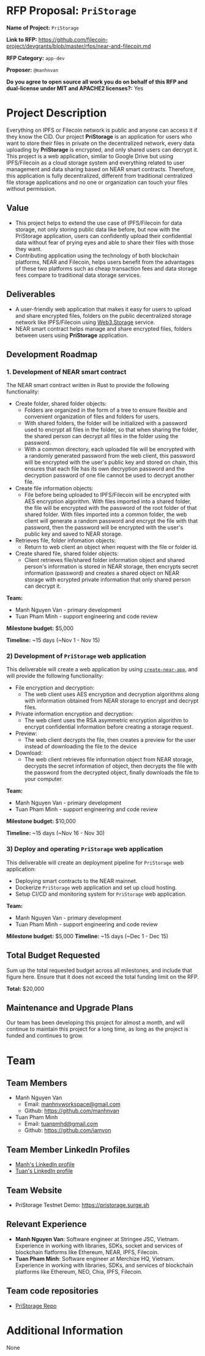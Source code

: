 # RFP Proposal: `PriStorage`

**Name of Project:** `PriStorage`

**Link to RFP:** https://github.com/filecoin-project/devgrants/blob/master/rfps/near-and-filecoin.md

**RFP Category:** `app-dev`

**Proposer:** `@manhnvan`

**Do you agree to open source all work you do on behalf of this RFP and dual-license under MIT and APACHE2 licenses?:** Yes

# Project Description

Everything on IPFS or Filecoin network is public and anyone can access it if they know the CID. Our project **PriStorage** is an application for users who want to store their files in private on the decentralized network, every data uploading by **PriStorage** is encrypted, and only shared users can decrypt it. This project is a web application, similar to Google Drive but using IPFS/Filecoin as a cloud storage system and everything related to user management and data sharing based on NEAR smart contracts. Therefore, this application is fully decentralized, different from traditional centralized file storage applications and no one or organization can touch your files without permission.

## Value
* This project helps to extend the use case of IPFS/Filecoin for data storage, not only storing public data like before, but now with the PriStorage application, users can confidently upload their confidential data without fear of prying eyes and able to share their files with those they want.
* Contributing application using the technology of both blockchain platforms, NEAR and Filecoin, helps users benefit from the advantages of these two platforms such as cheap transaction fees and data storage fees compare to traditional data storage services.

## Deliverables

* A user-friendly web application that makes it easy for users to upload and share encrypted files, folders on the public decentralized storage network like IPFS/Filecoin using [Web3.Storage](https://web3.storage/) service.
* NEAR smart contract helps manage and share encrypted files, folders between users using **PriStorage** application.

## Development Roadmap

### 1. Development of NEAR smart contract

The NEAR smart contract written in Rust to provide the following functionality:

* Create folder, shared folder objects:
    * Folders are organized in the form of a tree to ensure flexible and convenient organization of files and folders for users.
    * With shared folders, the folder will be initialized with a password used to encrypt all files in the folder, so that when sharing the folder, the shared person can decrypt all files in the folder using the password.
    * With a common directory, each uploaded file will be encrypted with a randomly generated password from the web client, this password will be encrypted with the user's public key and stored on chain, this ensures that each file has its own decryption password and the decryption password of one file cannot be used to decrypt another file.
* Create file information objects:
   * File before being uploaded to IPFS/Filecoin will be encrypted with AES encryption algorithm. With files imported into a shared folder, the file will be encrypted with the password of the root folder of that shared folder. With files imported into a common folder, the web client will generate a random password and encrypt the file with that password, then the password will be encrypted with the user's public key and saved to NEAR storage.
* Retrieves file, folder infomation objects:
    * Return to web client an object when request with the file or folder id.
* Create shared file, shared folder objects:
    * Client retrieves file/shared folder information object and shared person's information is stored in NEAR storage, then encrypts secret information (password) and creates a shared object on NEAR storage with ecrypted private information that only shared person can decrypt it.

**Team:**

* Manh Nguyen Van - primary development
* Tuan Pham Minh - support engineering and code review

**Milestone budget:** $5,000

**Timeline:** ~15 days (~Nov 1 - Nov 15)

### 2) Development of `PriStorage` web application

This deliverable will create a web application by using [`create-near-app`](https://www.npmjs.com/package/create-near-app), and will provide the following functionality:

* File encryption and decryption: 
   * The web client uses AES encryption and decryption algorithms along with information obtained from NEAR storage to encrypt and decrypt files.
* Private information encryption and decryption: 
    * The web client uses the RSA asymmetric encryption algorithm to encrypt confidential information before creating a storage request.
* Preview: 
    * The web client decrypts the file, then creates a preview for the user instead of downloading the file to the device
* Download:
    * The web client retrieves file information object from NEAR storage, decrypts the secret information of object, then decrypts the file with the password from the decrypted object, finally downloads the file to your computer.

**Team:**

* Manh Nguyen Van - primary development
* Tuan Pham Minh - support engineering and code review

**Milestone budget:** $10,000

**Timeline:** ~15 days (~Nov 16 - Nov 30)

### 3) Deploy and operating `PriStorage` web application

This deliverable will create an deployment pipeline for `PriStorage` web application:

* Deploying smart contracts to the NEAR mainnet.
* Dockerize `PriStorage` web application and set up cloud hosting.
* Setup CI/CD and monitoring system for `PriStorage` web application.

**Team:**

* Manh Nguyen Van - primary development
* Tuan Pham Minh - support engineering and code review

**Milestone budget:** $5,000
**Timeline:** ~15 days (~Dec 1 - Dec 15)

## Total Budget Requested

Sum up the total requested budget across all milestones, and include that figure here. Ensure that it does not exceed the total funding limit on the RFP.

**Total:** $20,000

## Maintenance and Upgrade Plans

Our team has been developing this project for almost a month, and will continue to maintain this project for a long time, as long as the project is funded and continues to grow.

# Team
## Team Members

* Manh Nguyen Van
  * Email: manhnvworkspace@gmail.com
  * Github: https://github.com/manhnvan
* Tuan Pham Minh
  * Email: tuanpmhd@gmail.com
  * Github: https://github.com/iamvon

## Team Member LinkedIn Profiles

* [Manh's LinkedIn profile](https://www.linkedin.com/in/nguy%E1%BB%85n-m%E1%BA%A1nh-a55639224/)
* [Tuan's LinkedIn profile](https://www.linkedin.com/in/tuanpmhd)

## Team Website

* PriStorage Testnet Demo: https://pristorage.surge.sh

## Relevant Experience
* **Manh Nguyen Van**: Software engineer at Stringee JSC, Vietnam. Experience in working with libraries, SDKs, socket and services of blockchain flatforms like Ethereum, NEAR, IPFS, Filecoin.
* **Tuan Pham Minh**: Software engineer at Merchize HQ, Vietnam. Experience in working with libraries, SDKs, and services of blockchain platforms like Ethereum, NEO, Chia, IPFS, Filecoin.

## Team code repositories

* [PriStorage Repo](https://github.com/manhnvan/Pristorage)

# Additional Information
None
